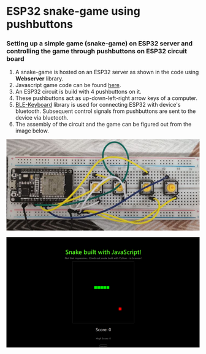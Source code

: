# ESP32 snake-game using pushbuttons
### Setting up a simple game (snake-game) on ESP32 server  and controlling the game through pushbuttons on ESP32 circuit board


1) A snake-game is hosted on an ESP32 server as shown in the code using **Webserver** library. 
2) Javascript game code can be found [here](https://github.com/yakkomajuri/brython-snake).
3) An ESP32 circuit is build with 4 pushbuttons on it.
4) These pushbuttons act as up-down-left-right arrow keys of a computer.
5) [BLE-Keyboard](https://github.com/T-vK/ESP32-BLE-Keyboard) library is used for connecting ESP32 with device's bluetooth. Subsequent control signals from pushbuttons are sent to the device via bluetooth.
6) The assembly of the circuit and the game can be figured out from the image below.

![circuit](https://github.com/Sarthak-22/ESP32-game-using-pushbuttons/blob/main/IMG_20201229_220938__01.jpg)


![game](https://github.com/Sarthak-22/ESP32-game-using-pushbuttons/blob/main/snake_game.png)
